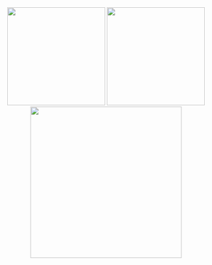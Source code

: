<div align="center"> 
  <img height="220px" src="https://github-readme-stats.vercel.app/api?username=neymar-jr" /> 
  <img height="220px" src="https://github-readme-stats.vercel.app/api/top-langs/?username=neymar-jr" />
  <img height="340px" src="https://activity-graph.herokuapp.com/graph?username=neymar-jr&theme=minimal" />
</div>
